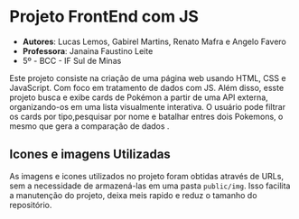 # Projeto FrontEnd com JS

- **Autores**: Lucas Lemos, Gabirel Martins, Renato Mafra e Angelo Favero
- **Professora**: Janaina Faustino Leite
- 5º - BCC - IF Sul de Minas

Este projeto consiste na criação de uma página web usando HTML, CSS e JavaScript. Com foco em tratamento de dados com JS.
Além disso, esste projeto busca e exibe cards de Pokémon a partir de uma API externa, organizando-os em uma lista visualmente interativa. O usuário pode filtrar os cards por tipo,pesquisar por nome e batalhar entres dois Pokemons, o mesmo que gera a comparação de dados .

## Icones e imagens Utilizadas

As imagens e icones utilizados no projeto foram obtidas através de URLs, sem a necessidade de armazená-las em uma pasta `public/img`. Isso facilita a manutenção do projeto, deixa meis rapido e reduz o tamanho do repositório.
